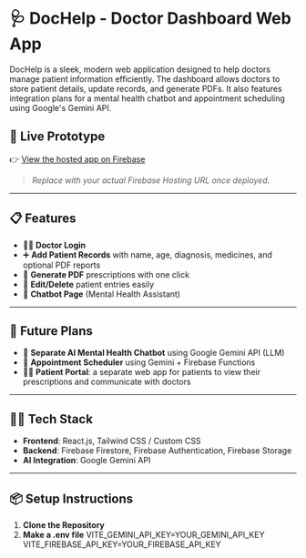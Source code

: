 # 🩺 DocHelp - Doctor Dashboard Web App

DocHelp is a sleek, modern web application designed to help doctors manage patient information efficiently. The dashboard allows doctors to store patient details, update records, and generate PDFs. It also features integration plans for a mental health chatbot and appointment scheduling using Google's Gemini API.

## 🚀 Live Prototype

👉 [View the hosted app on Firebase](https://your-firebase-project-url.web.app)

> _Replace with your actual Firebase Hosting URL once deployed._

---

## 📋 Features

- 🧑‍⚕️ **Doctor Login**
- ➕ **Add Patient Records** with name, age, diagnosis, medicines, and optional PDF reports
- 📄 **Generate PDF** prescriptions with one click
- 📝 **Edit/Delete** patient entries easily
- 💬 **Chatbot Page** (Mental Health Assistant)

---

## 🔮 Future Plans

- 🧠 **Separate AI Mental Health Chatbot** using Google Gemini API (LLM)
- 📅 **Appointment Scheduler** using Gemini + Firebase Functions
- 🧑‍💻 **Patient Portal**: a separate web app for patients to view their prescriptions and communicate with doctors

---

## 🧑‍💻 Tech Stack

- **Frontend**: React.js, Tailwind CSS / Custom CSS
- **Backend**: Firebase Firestore, Firebase Authentication, Firebase Storage
- **AI Integration**: Google Gemini API

---

## 📦 Setup Instructions

1. **Clone the Repository**
2. **Make a .env file**
VITE_GEMINI_API_KEY=YOUR_GEMINI_API_KEY
VITE_FIREBASE_API_KEY=YOUR_FIREBASE_API_KEY